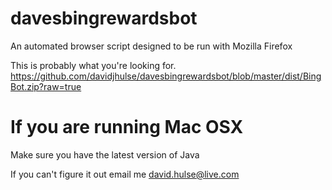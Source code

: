 davesbingrewardsbot
===================

An automated browser script designed to be run with Mozilla Firefox

This is probably what you're looking for.
https://github.com/davidjhulse/davesbingrewardsbot/blob/master/dist/BingBot.zip?raw=true

If you are running Mac OSX
============================

Make sure you have the latest version of Java

If you can't figure it out email me david.hulse@live.com
